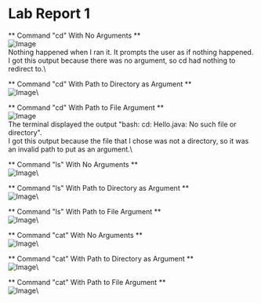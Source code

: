 # Lab Report 1

** Command "cd" With No Arguments **\
![Image]()\
Nothing happened when I ran it. It prompts the user as if nothing happened.\
I got this output because there was no argument, so cd had nothing to redirect to.\


** Command "cd" With Path to Directory as Argument **\
![Image]()\


** Command "cd" With Path to File Argument **\
![Image]()\
The terminal displayed the output "bash: cd: Hello.java: No such file or directory".\
I got this output because the file that I chose was not a directory, so it was an invalid path to put as an argument.\



** Command "ls" With No Arguments **\
![Image]()\

** Command "ls" With Path to Directory as Argument **\
![Image]()\

** Command "ls" With Path to File Argument **\
![Image]()\

** Command "cat" With No Arguments **\
![Image]()\

** Command "cat" With Path to Directory as Argument **\
![Image]()\

** Command "cat" With Path to File Argument **\
![Image]()\

